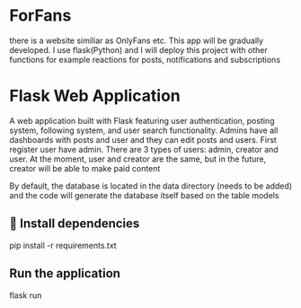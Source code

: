# ForFans
there is a website similiar as OnlyFans etc. This app will be gradually developed. I use flask(Python) and I will deploy this project with other functions for example reactions for posts, notifications and subscriptions

# Flask Web Application

A web application built with Flask featuring user authentication, posting system, following system, and user search functionality. Admins have all dashboards with posts and user and they can edit posts and users.
First register user have admin.
There are 3 types of users: admin, creator and user. At the moment, user and creator are the same, but in the future, creator will be able to make paid content

By default, the database is located in the data directory (needs to be added) and the code will generate the database itself based on the table models
## 📁 Install dependencies
pip install -r requirements.txt


## Run the application
flask run
